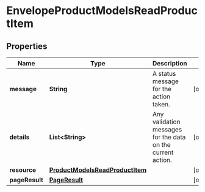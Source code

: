 

# EnvelopeProductModelsReadProductItem

## Properties

Name | Type | Description | Notes
------------ | ------------- | ------------- | -------------
**message** | **String** | A status message for the action taken. |  [optional]
**details** | **List&lt;String&gt;** | Any validation messages for the data on the current action. |  [optional]
**resource** | [**ProductModelsReadProductItem**](ProductModelsReadProductItem.md) |  |  [optional]
**pageResult** | [**PageResult**](PageResult.md) |  |  [optional]




